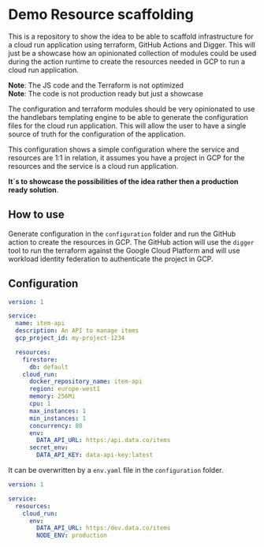 # Demo Resource scaffolding

This is a repository to show the idea to be able to scaffold infrastructure for a cloud run application using terraform,
GitHub Actions and Digger. This will just be a showcase how an opinionated collection of modules could be used during
the action runtime to create the resources needed in GCP to run a cloud run application.

**Note**: The JS code and the Terraform is not optimized  
**Note**: The code is not production ready but just a showcase

The configuration and terraform modules should be very opinionated to use the handlebars templating engine to be able to
generate the configuration files for the cloud run application. This will allow the user to have a single source of
truth for the configuration of the application.

This configuration shows a simple configuration where the service and resources are 1:1 in relation, it assumes
you have a project in GCP for the resources and the service is a cloud run application.

**It`s to showcase the possibilities of the idea rather then a production ready solution**.

## How to use

Generate configuration in the `configuration` folder and run the GitHub action to create the resources in GCP.
The GitHub action will use the `digger` tool to run the terraform against the Google Cloud Platform and will use
workload identity federation to authenticate the project in GCP.

## Configuration

```yaml
version: 1

service:
  name: item-api
  description: An API to manage items
  gcp_project_id: my-project-1234

  resources:
    firestore:
      db: default
    cloud_run:
      docker_repository_name: item-api
      region: europe-west1
      memory: 256Mi
      cpu: 1
      max_instances: 1
      min_instances: 1
      concurrency: 80
      env:
        DATA_API_URL: https:/api.data.co/items
      secret_env:
        DATA_API_KEY: data-api-key:latest
```

It can be overwritten by a `env.yaml` file in the `configuration` folder.

```yaml
version: 1

service:
  resources:
    cloud_run:
      env:
        DATA_API_URL: https:/dev.data.co/items
        NODE_ENV: production

```

